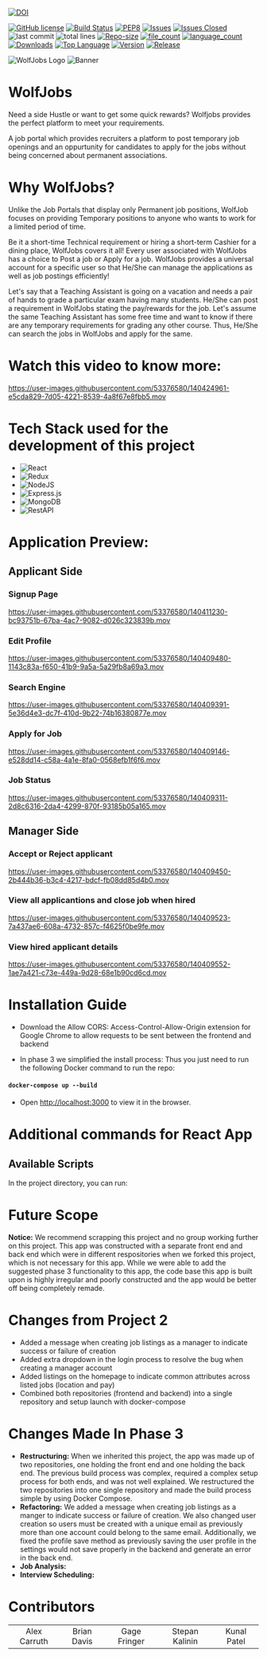 [![DOI](https://zenodo.org/badge/420900040.svg)](https://zenodo.org/badge/latestdoi/420900040)

[![GitHub license](https://img.shields.io/github/license/Naereen/StrapDown.js.svg)](https://github.com/Naereen/StrapDown.js/blob/master/LICENSE)
[![Build Status](https://app.travis-ci.com/shantanu109/WolfJobs.svg?branch=master)](https://app.travis-ci.com/shantanu109/WolfJobs)
[![PEP8](https://img.shields.io/badge/code%20style-pep8-orange.svg)](https://www.python.org/dev/peps/pep-0008/)
[![Issues](https://img.shields.io/github/issues/shantanu109/wolfjobs)](https://GitHub.com/shantanu109/Wolfjobs/)
[![Issues Closed](https://img.shields.io/github/issues-closed/shantanu109/wolfjobs)](https://GitHub.com/shantanu109/Wolfjobs/)
![last commit](https://img.shields.io/github/last-commit/shantanu109/Wolfjobs)
![total lines](https://img.shields.io/tokei/lines/github/shantanu109/Wolfjobs)
[![Repo-size](https://img.shields.io/github/repo-size/shantanu109/Wolfjobs)](https://GitHub.com/shantanu109/Wolfjobs/)
[![file_count](https://img.shields.io/github/directory-file-count/shantanu109/Wolfjobs)](https://GitHub.com/shantanu109/Wolfjobs/)
[![language_count](https://img.shields.io/github/languages/count/shantanu109/Wolfjobs)](https://GitHub.com/shantanu109/Wolfjobs/)
[![Downloads](https://img.shields.io/github/downloads/shantanu109/WolfJobs/total)](https://GitHub.com/shantanu109/Wolfjobs/)
[![Top Language](https://img.shields.io/github/languages/top/shantanu109/wolfjobs)](https://GitHub.com/shantanu109/Wolfjobs/)
[![Version](https://img.shields.io/github/package-json/v/shantanu109/wolfjobs)](https://GitHub.com/shantanu109/Wolfjobs/)
[![Release](https://img.shields.io/github/v/release/shantanu109/wolfjobs)](https://GitHub.com/shantanu109/Wolfjobs/)

![WolfJobs Logo](https://user-images.githubusercontent.com/89487138/140389503-29cb0c25-83d0-4196-9bfb-7d1ecc863412.png)
![Banner](https://www.schoolcraft.edu/wp-content/uploads/2021/07/student-employee-open-house-graphic.png)
# WolfJobs
Need a side Hustle or want to get some quick rewards? Wolfjobs provides the perfect platform to meet your requirements.

A job portal which provides recruiters a platform to post temporary job openings and an oppurtunity for candidates to apply for the jobs without being concerned about permanent associations. 

# Why WolfJobs?
Unlike the Job Portals that display only Permanent job positions, WolfJob focuses on providing Temporary positions to anyone who wants to work for a limited period of time.

Be it a short-time Technical requirement or hiring a short-term Cashier for a dining place, WolfJobs covers it all! 
Every user associated with WolfJobs has a choice to Post a job or Apply for a job. WolfJobs provides a universal account for a specific user so that He/She can manage the applications as well as job postings efficiently!

Let's say that a Teaching Assistant is going on a vacation and needs a pair of hands to grade a particular exam having many students. He/She can post a requirement in WolfJobs stating the pay/rewards for the job. 
Let's assume the same Teaching Assistant has some free time and want to know if there are any temporary requirements for grading any other course. Thus, He/She can search the jobs in WolfJobs and apply for the same. 




# Watch this video to know more:


https://user-images.githubusercontent.com/53376580/140424961-e5cda829-7d05-4221-8539-4a8f67e8fbb5.mov




# Tech Stack used for the development of this project
 
 - ![React](https://img.shields.io/badge/react-%2320232a.svg?style=for-the-badge&logo=react&logoColor=%2361DAFB)
 - ![Redux](https://img.shields.io/badge/redux-%23593d88.svg?style=for-the-badge&logo=redux&logoColor=white)
 - ![NodeJS](https://img.shields.io/badge/node.js-6DA55F?style=for-the-badge&logo=node.js&logoColor=white)
 - ![Express.js](https://img.shields.io/badge/express.js-%23404d59.svg?style=for-the-badge&logo=express&logoColor=%2361DAFB)
 - ![MongoDB](https://img.shields.io/badge/MongoDB-%234ea94b.svg?style=for-the-badge&logo=mongodb&logoColor=white)  
 - ![RestAPI](https://img.shields.io/badge/RestAPI-005571?style=for-the-badge&logo=restapi)
 

# Application Preview:
## Applicant Side
### Signup Page


https://user-images.githubusercontent.com/53376580/140411230-bc93751b-67ba-4ac7-9082-d026c323839b.mov

### Edit Profile
https://user-images.githubusercontent.com/53376580/140409480-1143c83a-f650-41b9-9a5a-5a29fb8a69a3.mov

### Search Engine
https://user-images.githubusercontent.com/53376580/140409391-5e36d4e3-dc7f-410d-9b22-74b16380877e.mov


### Apply for Job
https://user-images.githubusercontent.com/53376580/140409146-e528dd14-c58a-4a1e-8fa0-0568efb1f6f6.mov

### Job Status
https://user-images.githubusercontent.com/53376580/140409311-2d8c6316-2da4-4299-870f-93185b05a165.mov


## Manager Side
### Accept or Reject applicant

https://user-images.githubusercontent.com/53376580/140409450-2b444b36-b3c4-4217-bdcf-fb08dd85d4b0.mov

### View all applicantions and close job when hired
https://user-images.githubusercontent.com/53376580/140409523-7a437ae6-608a-4732-857c-f4625f0be9fe.mov



### View hired applicant details
https://user-images.githubusercontent.com/53376580/140409552-1ae7a421-c73e-449a-9d28-68e1b90cd6cd.mov



# Installation Guide
 
 - Download the Allow CORS: Access-Control-Allow-Origin extension for Google Chrome to allow requests to be sent between the frontend and backend
 
 - In phase 3 we simplified the install process: Thus you just need to run the following Docker command to run the repo:
#### `docker-compose up --build`

- Open [http://localhost:3000](http://localhost:3000) to view it in the browser.
 
# Additional commands for React App

## Available Scripts

In the project directory, you can run:

# Future Scope
 **Notice:** We recommend scrapping this project and no group working further on this project. This app was constructed with a separate front end and back end which were in different respositories when we forked this project, which is not necessary for this app. While we were able to add the suggested phase 3 functionality to this app, the code base this app is built upon is highly irregular and poorly constructed and the app would be better off being completely remade.

# Changes from Project 2
* Added a message when creating job listings as a manager to indicate success or failure of creation
* Added extra dropdown in the login process to resolve the bug when creating a manager account
* Added listings on the homepage to indicate common attributes across listed jobs (location and pay)
* Combined both repositories (frontend and backend) into a single repository and setup launch with docker-compose

# Changes Made In Phase 3
* **Restructuring:** When we inherited this project, the app was made up of two repositories, one holding the front end and one holding the back end. The previous build process was complex, required a complex setup process for both ends, and was not well explained. We restructured the two repositories into one single repository and made the build process simple by using Docker Compose.
* **Refactoring:** We added a message when creating job listings as a manger to indicate success or failure of creation. We also changed user creation so users must be created with a unique email as previously more than one account could belong to the same email. Additionally, we fixed the profile save method as previously saving the user profile in the settings would not save properly in the backend and generate an error in the back end.
* **Job Analysis:**
* **Interview Scheduling:**

# Contributors
  <table>
  <tr>
    <td align="center">Alex Carruth</td>
    <td align="center">Brian Davis</td>
    <td align="center">Gage Fringer</td>
    <td align="center">Stepan Kalinin</td>
    <td align="center">Kunal Patel</td>
  </tr>
</table>
